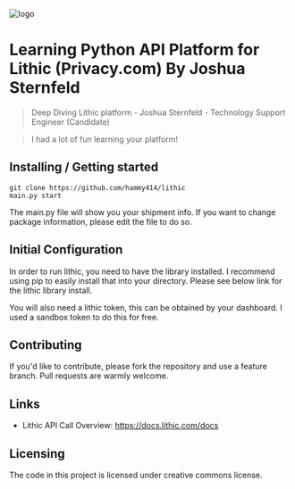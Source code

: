![logo](https://res.cloudinary.com/crunchbase-production/image/upload/c_lpad,h_256,w_256,f_auto,q_auto:eco,dpr_1/he8zhbmfvu06c2xzeam5)
# Learning Python API Platform for Lithic (Privacy.com) By Joshua Sternfeld

> Deep Diving Lithic platform - Joshua Sternfeld - Technology Support Engineer (Candidate)

> I had a lot of fun learning your platform! 

## Installing / Getting started

```shell
git clone https://github.com/hammy414/lithic
main.py start
```

The main.py file will show you your shipment info. If you want to change package information, please edit the file to do so. 

## Initial Configuration

In order to run lithic, you need to have the library installed. I recommend using pip to easily install that into your directory. Please see below link for the lithic library install. 

You will also need a lithic token, this can be obtained by your dashboard. I used a sandbox token to do this for free. 

## Contributing

If you'd like to contribute, please fork the repository and use a feature
branch. Pull requests are warmly welcome.

## Links

- Lithic API Call Overview: https://docs.lithic.com/docs

## Licensing

The code in this project is licensed under creative commons license.
